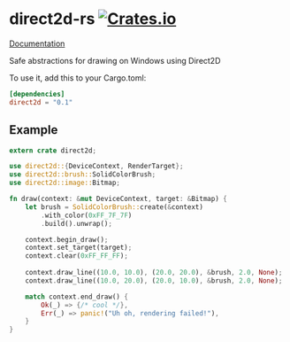 # direct2d-rs [![Crates.io](https://img.shields.io/crates/v/direct2d.svg)](https://crates.io/crates/direct2d)

[Documentation](https://docs.rs/direct2d/*/direct2d/)

Safe abstractions for drawing on Windows using Direct2D

To use it, add this to your Cargo.toml:
```toml
[dependencies]
direct2d = "0.1"
```

## Example

```rust
extern crate direct2d;

use direct2d::{DeviceContext, RenderTarget};
use direct2d::brush::SolidColorBrush;
use direct2d::image::Bitmap;

fn draw(context: &mut DeviceContext, target: &Bitmap) {
    let brush = SolidColorBrush::create(&context)
        .with_color(0xFF_7F_7F)
        .build().unwrap();

    context.begin_draw();
    context.set_target(target);
    context.clear(0xFF_FF_FF);
    
    context.draw_line((10.0, 10.0), (20.0, 20.0), &brush, 2.0, None);
    context.draw_line((10.0, 20.0), (20.0, 10.0), &brush, 2.0, None);

    match context.end_draw() {
        Ok(_) => {/* cool */},
        Err(_) => panic!("Uh oh, rendering failed!"),
    }
}
```
